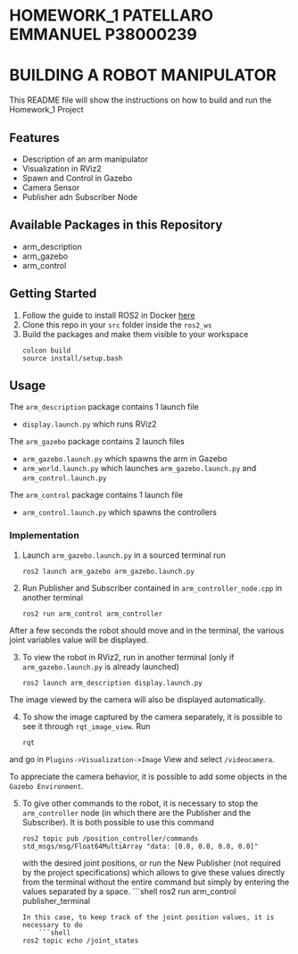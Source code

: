 # HOMEWORK_1 PATELLARO EMMANUEL P38000239 #
# BUILDING A ROBOT MANIPULATOR #
This README file will show the instructions on how to build and run the Homework_1 Project 

## Features ##
- Description of an arm manipulator
- Visualization in RViz2
- Spawn and Control in Gazebo
- Camera Sensor
- Publisher adn Subscriber Node

## Available Packages in this Repository ##
- arm_description
- arm_gazebo
- arm_control

## Getting Started
1. Follow the guide to install ROS2 in Docker [here](https://github.com/RoboticsLab2024/ros2_docker_scripts.git)
2. Clone this repo in your `src` folder inside the `ros2_ws`
3. Build the packages and make them visible to your workspace
    ```shell
    colcon build
    source install/setup.bash
    ```

## Usage
The `arm_description` package contains 1 launch file
- `display.launch.py` which runs RViz2 

The `arm_gazebo` package contains 2 launch files
- `arm_gazebo.launch.py` which spawns the arm in Gazebo 
- `arm_world.launch.py` which launches `arm_gazebo.launch.py` and `arm_control.launch.py`

The `arm_control` package contains 1 launch file
- `arm_control.launch.py` which spawns the controllers

### Implementation
1. Launch `arm_gazebo.launch.py`  in a sourced terminal run
    ```shell
    ros2 launch arm_gazebo arm_gazebo.launch.py
    ```
2. Run Publisher and Subscriber contained in `arm_controller_node.cpp` in another terminal
    ```shell
    ros2 run arm_control arm_controller
    ```
After a few seconds the robot should move and in the terminal, the various joint variables value will be displayed.

3. To view the robot in RViz2, run in another terminal (only if `arm_gazebo.launch.py` is already launched)
    ```shell
    ros2 launch arm_description display.launch.py
    ```
The image viewed by the camera will also be displayed automatically.

4. To show the image captured by the camera separately, it is possible to see it through `rqt_image_view`. Run
    ```shell
    rqt
    ```
and go in `Plugins->Visualization->Image` View and select `/videocamera`.

To appreciate the camera behavior, it is possible to add some objects in the `Gazebo Environment`.

5. To give other commands to the robot, it is necessary to stop the `arm_controller` node (in which there are the Publisher and the Subscriber). It is both possible to use this command
    ```shell
    ros2 topic pub /position_controller/commands std_msgs/msg/Float64MultiArray "data: [0.0, 0.0, 0.0, 0.0]" 
    ```
    with the desired joint positions, or run the New Publisher (not required by the project specifications) which allows to give these values directly from the terminal without the entire command but simply by entering the values separated by a space.
        ```shell
    ros2 run arm_control publisher_terminal
    ```
    In this case, to keep track of the joint position values, it is necessary to do
        ```shell
    ros2 topic echo /joint_states
    ```

